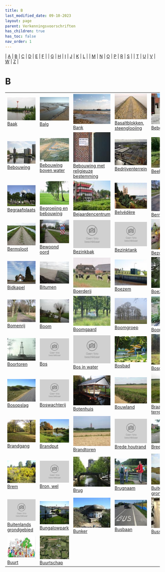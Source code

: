 ```yaml
---
title: B
last_modified_date: 09-10-2023
layout: page
parent: Verkenningsvoorschriften
has_children: true
has_toc: false
nav_order: 1
---
```


| [A](../A/A.html) | [B](../B/B.html) | [C](../C/C.html) | [D](../D/D.html) | [E](../E/E.html) | [F](../F/F.html) |
| [G](../G/G.html) | [H](../H/H.html) | [I](../I/I.html) | [J](../J/J.html) | [K](../K/K.html) | [L](../L/L.html) |
| [M](../M/M.html) | [N](../N/N.html) | [O](../O/O.html) | [P](../P/P.html) | [R](../R/R.html) | [S](../S/S.html) |
| [T](../T/T.html) | [U](../U/U.html) | [V](../V/V.html) | [W](../W/W.html) | [Z](../Z/Z.html) |

B
=

|     |     |     |     |     |
| --- | --- | --- | --- | --- |
| [![](Baak/vv_0071_125x100.jpg)](Baak/Baak.html)<br>[Baak](Baak/Baak.html)                                                                                                              | [![](Balg/balg_125x100.jpg)](Balg/Balg.html)<br>[Balg](Balg/Balg.html)                                                                                                                        | [![](Bank/bank_125x100.jpg)](Bank/Bank.html)<br>[Bank](Bank/Bank.html)                                                                                                                                                                                              | [![](Basaltblokken_steenglooiing/vv_0089_125x100.jpg)](Basaltblokken_steenglooiing/Basaltblokken_steenglooiing.html)<br>[Basaltblokken, steenglooiing](Basaltblokken_steenglooiing/Basaltblokken_steenglooiing.html) | [![](Bebouwd_gebied/vv_0619_125x100.jpg)](Bebouwd_gebied/Bebouwd_gebied.html)<br>[Bebouwd gebied](Bebouwd_gebied/Bebouwd_gebied.html)                                                  |
| [![](Bebouwing/vv_0184_125x100.jpg)](Bebouwing/Bebouwing.html)<br>[Bebouwing](Bebouwing/Bebouwing.html)                                                                                | [![](Bebouwing_boven_water/bebouwing_boven_water_125x100.jpg)](Bebouwing_boven_water/Bebouwing_boven_water.html)<br>[Bebouwing boven water](Bebouwing_boven_water/Bebouwing_boven_water.html) | [![](Bebouwing_met_religieuze_bestemming/vv_0527_125x100.jpg)](Bebouwing_met_religieuze_bestemming/Bebouwing_met_religieuze_bestemming.html)<br>[Bebouwing met religieuze bestemming](Bebouwing_met_religieuze_bestemming/Bebouwing_met_religieuze_bestemming.html) | [![](Bedrijventerrein/bedrijventerrein_125x100.jpg)](Bedrijventerrein/Bedrijventerrein.html)<br>[Bedrijventerrein](Bedrijventerrein/Bedrijventerrein.html)                                                           | [![](Beek/beek_125x100.jpg)](Beek/Beek.html)<br>[Beek](Beek/Beek.html)                                                                                                                 |
| [![](Begraafplaats/vv_0144_124x93.jpg)](Begraafplaats/Begraafplaats.html)<br>[Begraafplaats](Begraafplaats/Begraafplaats.html)                                                         | [![](Bomenrij/vv_0108_125x100.jpg)](Begroeiing_en_bebouwing/Begroeiing_en_bebouwing.html)<br>[Begroeiing en bebouwing](Begroeiing_en_bebouwing/Begroeiing_en_bebouwing.html)                  | [![](Bejaardencentrum/Bejaardencentrum_125x100.jpg)](Bejaardencentrum/Bejaardencentrum.html)<br>[Bejaardencentrum](Bejaardencentrum/Bejaardencentrum.html)                                                                                                          | [![](Belvédère/Belvédère_125x100.bmp)](Belvédère/Belvédère.html)<br>[Belvédère](Belvédère/Belvédère.html)                                                                                                            | [![](Berm/vv_0464_125x100.jpg)](Berm/Berm.html)<br>[Berm](Berm/Berm.html)                                                                                                              |
| [![](Bermsloot/vv_0401_125x100.jpg)](Bermsloot/Bermsloot.html)<br>[Bermsloot](Bermsloot/Bermsloot.html)                                                                                | [![](Bewoond_oord/vv_0183_125x100.jpg)](Bewoond_oord/Bewoond_oord.html)<br>[Bewoond oord](Bewoond_oord/Bewoond_oord.html)                                                                     | [![](../../images/foto-niet-beschikbaar.jpg)](Bezinkbak/Bezinkbak.html)<br>[Bezinkbak](Bezinkbak/Bezinkbak.html)                                                                                                                                                    | [![](../../images/foto-niet-beschikbaar.jpg)](Bezinktank/Bezinktank.html)<br>[Bezinktank](Bezinktank/Bezinktank.html)                                                                                                | [![](Bezoekerscentrum/bezoekerscentrum_dwingelderveld_125x100.jpg)](Bezoekerscentrum/Bezoekerscentrum.html)<br>[Bezoekerscentrum](Bezoekerscentrum/Bezoekerscentrum.html)              |
| [![](../K/Kapel/vv_0439_125x100.jpg)](Bidkapel/Bidkapel.html)<br>[Bidkapel](Bidkapel/Bidkapel.html)                                                                                    | [![](../D/Dijkversteviging/vv_0394_123x92.jpg)](Bitumen/Bitumen.html)<br>[Bitumen](Bitumen/Bitumen.html)                                                                                      | [![](Boerderij/boerderij_125x100.jpg)](Boerderij/Boerderij.html)<br>[Boerderij](Boerderij/Boerderij.html)                                                                                                                                                           | [![](Boezem/vv_0076_125x100.jpg)](Boezem/Boezem.html)<br>[Boezem](Boezem/Boezem.html)                                                                                                                                | [![](Boezem/vv_0463_125x100.jpg)](Boezemdijk/Boezemdijk.html)<br>[Boezemdijk](Boezemdijk/Boezemdijk.html)                                                                              |
| [![](Bomenrij/vv_0263_125x100.jpg)](Bomenrij/Bomenrij.html)<br>[Bomenrij](Bomenrij/Bomenrij.html)                                                                                      | [![](Boom/vv_0354_125x100.jpg)](Boom/Boom.html)<br>[Boom](Boom/Boom.html)                                                                                                                     | [![](Boomgaard/boomgaard_125x100.jpg)](Boomgaard/Boomgaard.html)<br>[Boomgaard](Boomgaard/Boomgaard.html)                                                                                                                                                           | [![](Boomgroep/boomgroep_125x100.jpg)](Boomgroep/Boomgroep.html)<br>[Boomgroep](Boomgroep/Boomgroep.html)                                                                                                            | [![](Boomkwekerij/vv_0428_125x100.jpg)](Boomkwekerij/Boomkwekerij.html)<br>[Boomkwekerij](Boomkwekerij/Boomkwekerij.html)                                                              |
| [![](Boortoren/boortoren_125x100.jpg)](Boortoren/Boortoren.html)<br>[Boortoren](Boortoren/Boortoren.html)                                                                              | [![](../../images/foto-niet-beschikbaar.jpg)](Bos/Bos.html)<br>[Bos](Bos/Bos.html)                                                                                                            | [![](../../images/foto-niet-beschikbaar.jpg)](Bos_in_water/Bos_in_water.html)<br>[Bos in water](Bos_in_water/Bos_in_water.html)                                                                                                                                     | [![](Bosbad/bosbad_125x100.jpg)](Bosbad/Bosbad.html)<br>[Bosbad](Bosbad/Bosbad.html)                                                                                                                                 | [![](Bosgebied/bosgebied_125x100.jpg)](Bosgebied/Bosgebied.html)<br>[Bosgebied](Bosgebied/Bosgebied.html)                                                                              |
| [![](Bosopslag/vv_0521_125x100.jpg)](Bosopslag/Bosopslag.html)<br>[Bosopslag](Bosopslag/Bosopslag.html)                                                                                | [![](../../images/foto-niet-beschikbaar.jpg)](Boswachterij/Boswachterij.html)<br>[Boswachterij](Boswachterij/Boswachterij.html)                                                               | [![](Botenhuis/botenhuis_125x100.bmp)](Botenhuis/Botenhuis.html)<br>[Botenhuis](Botenhuis/Botenhuis.html)                                                                                                                                                           | [![](../A/Akkerland/vv_0244_125x100.jpg)](Bouwland/Bouwland.html)<br>[Bouwland](Bouwland/Bouwland.html)                                                                                                              | [![](../A/Akkerland/vv_0284_125x100.jpg)](Braakliggend_terrein/Braakliggend_terrein.html)<br>[Braakliggend terrein](Braakliggend_terrein/Braakliggend_terrein.html)                    |
| [![](Brandgang/brandgang_125x100.jpg)](Brandgang/Brandgang.html)<br>[Brandgang](Brandgang/Brandgang.html)                                                                              | [![](Brandput/brandput_125x100.jpg)](Brandput/Brandput.html)<br>[Brandput](Brandput/Brandput.html)                                                                                            | [![](Brandtoren/vv_0300_125x100.jpg)](Brandtoren/Brandtoren.html)<br>[Brandtoren](Brandtoren/Brandtoren.html)                                                                                                                                                       | [![](../../images/foto-niet-beschikbaar.jpg)](Brede_houtrand/Brede_houtrand.html)<br>[Brede houtrand](Brede_houtrand/Brede_houtrand.html)                                                                            | [![](Breedtebepaling/wegbreedte_100x80.jpg)](Breedtebepaling/Breedtebepaling.html)<br>[Breedtebepaling](Breedtebepaling/Breedtebepaling.html)                                          |
| [![](Brem/brem_125x100.jpg)](Brem/Brem.html)<br>[Brem](Brem/Brem.html)                                                                                                                 | [![](../../images/foto-niet-beschikbaar.jpg)](Bron_Wel/Bron_Wel.html)<br>[Bron, wel](Bron_Wel/Bron_Wel.html)                                                                                  | [![](Brug/Brug12_125x100.jpg)](Brug/Brug.html)<br>[Brug](Brug/Brug.html)                                                                                                                                                                                            | [![](Brugnaam/brugnaam_125x100.jpg)](Brugnaam/Brugnaam.html)<br>[Brugnaam](Brugnaam/Brugnaam.html)                                                                                                                   | [![](Buitendijkse_gronden/buitendijkse_gronden_125x100.jpg)](Buitendijkse_gronden/Buitendijkse_gronden.html)<br>[Buitendijkse gronden](Buitendijkse_gronden/Buitendijkse_gronden.html) |
| [![](../../images/foto-niet-beschikbaar.jpg)](Buitenlands_grondgebied/Buitenlands_grondgebied.html)<br>[Buitenlands grondgebied](Buitenlands_grondgebied/Buitenlands_grondgebied.html) | [![](Bungalowpark/vv_0549_125x100.jpg)](Bungalowpark/Bungalowpark.html)<br>[Bungalowpark](Bungalowpark/Bungalowpark.html)                                                                     | [![](Bunker/vv_0708_125x100.jpg)](Bunker/Bunker.html)<br>[Bunker](Bunker/Bunker.html)                                                                                                                                                                               | [![](Busbaan/Busbaan2_125x100.jpg)](Busbaan/Busbaan.html)<br>[Busbaan](Busbaan/Busbaan.html)                                                                                                                         | [![](Bussluis/bussluis_125x100.jpg)](Bussluis/Bussluis.html)<br>[Bussluis](Bussluis/Bussluis.html)                                                                                     |
| [![](Buurt/buurt_125x100.jpg)](Buurt/Buurt.html)<br>[Buurt](Buurt/Buurt.html)                                                                                                          | [![](Buurtschap/buurtschap_125x100.jpg)](Buurtschap/Buurtschap.html)<br>[Buurtschap](Buurtschap/Buurtschap.html)                                                                              |                                                                                                                                                                                                                                                                     |                                                                                                                                                                                                                      |                                                                                                                                                                                        |
